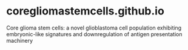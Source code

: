 # coregliomastemcells.github.io
Core glioma stem cells: a novel   glioblastoma cell population exhibiting embryonic-like signatures and downregulation of antigen presentation machinery
